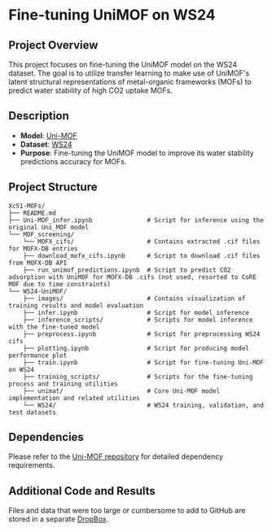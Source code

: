 # Fine-tuning UniMOF on WS24

## Project Overview
This project focuses on fine-tuning the UniMOF model on the WS24 dataset. The goal is to utilize transfer learning to make use of UniMOF's latent structural representations of metal-organic frameworks (MOFs) to predict water stability of high CO2 uptake MOFs.

## Description
- **Model**: [Uni-MOF](https://github.com/dptech-corp/Uni-MOF)
- **Dataset**: [WS24](https://chemrxiv.org/engage/chemrxiv/article-details/6627aaa721291e5d1d7a4c59)
- **Purpose**: Fine-tuning the UniMOF model to improve its water stability predictions accuracy for MOFs.

## Project Structure
```
Xc51-MOFs/
├── README.md
├── Uni-MOF_infer.ipynb               # Script for inference using the original Uni_MOF model
└── MOF_screening/
    └── MOFX_cifs/                    # Contains extracted .cif files for MOFX-DB entries
    ├── download_mofx_cifs.ipynb      # Script to download .cif files from MOFX-DB API
    ├── run_unimof_predictions.ipynb  # Script to predict CO2 adsorption with UniMOF for MOFX-DB .cifs (not used, resorted to CoRE MOF due to time constraints)
└── WS24-UniMOF/
    ├── images/                       # Contains visualization of training results and model evaluation
    ├── infer.ipynb                   # Script for model inference
    ├── inference_scripts/            # Scripts for model inference with the fine-tuned model
    ├── preprocess.ipynb              # Script for preprocessing WS24 cifs
    ├── plotting.ipynb                # Script for producing model performance plot
    ├── train.ipynb                   # Script for fine-tuning Uni-MOF on WS24
    ├── training_scripts/             # Scripts for the fine-tuning process and training utilities
    ├── unimat/                       # Core Uni-MOF model implementation and related utilities
    └── WS24/                         # WS24 training, validation, and test datasets
```

## Dependencies
Please refer to the [Uni-MOF repository](https://github.com/dptech-corp/Uni-MOF/blob/main) for detailed dependency requirements.

## Additional Code and Results
Files and data that were too large or cumbersome to add to GitHub are stored in a separate [DropBox](https://www.dropbox.com/scl/fo/ndp04q6qbwtftfdq54154/APjH7BHUiHyUa0jrx22GPNE?rlkey=6u339qp8iyc4rch1j0mnq5isn&e=2&st=qluyyoa0&dl=0).
